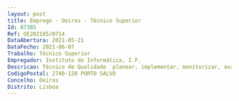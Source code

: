 ```yaml
--- 
layout: post
title: Emprego - Oeiras - Técnico Superior
Id: 87385
Ref: OE202105/0714
DataAbertura: 2021-05-21
DataFecho: 2021-06-07
Trabalho: Técnico Superior
Empregador: Instituto de Informática, I.P.
Descricao: Técnico de Qualidade  planear, implementar, monitorizar, avaliar, rever e melhorar o Sistema Integrado de Gestão do Instituto, de acordo com as normas e requisitos legais aplicáveis, nomeadamente garantindo a gestão documental do sistema, a revisão e disponibilização da informação documentada, a monitorização e reporte do desempenho da cadeia de valor, a identificação e monitorização de ações de melhoria.
CodigoPostal: 2740-120 PORTO SALVO
Concelho: Oeiras
Distrito: Lisboa
--- 
```

